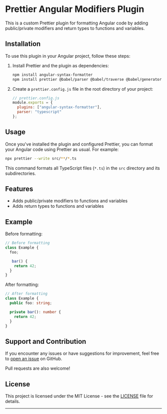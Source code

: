 # Prettier Angular Modifiers Plugin

This is a custom Prettier plugin for formatting Angular code by adding public/private modifiers and return types to functions and variables.

## Installation

To use this plugin in your Angular project, follow these steps:

1. Install Prettier and the plugin as dependencies:

   ```bash
   npm install angular-syntax-formatter
   npm install prettier @babel/parser @babel/traverse @babel/generator --save-dev
   ```

2. Create a `prettier.config.js` file in the root directory of your project:

   ```javascript
   // prettier.config.js
   module.exports = {
     plugins: ["angular-syntax-formatter"],
     parser: "typescript"
   };
   ```

## Usage

Once you've installed the plugin and configured Prettier, you can format your Angular code using Prettier as usual. For example:

```bash
npx prettier --write src/**/*.ts
```

This command formats all TypeScript files (`*.ts`) in the `src` directory and its subdirectories.

## Features

- Adds public/private modifiers to functions and variables
- Adds return types to functions and variables

## Example

Before formatting:

```typescript
// Before formatting
class Example {
  foo;

   bar() {
    return 42;
  }
}
```

After formatting:

```typescript
// After formatting
class Example {
  public foo: string;

  private bar(): number {
    return 42;
  }
}
```

## Support and Contribution

If you encounter any issues or have suggestions for improvement, feel free to [open an issue](https://github.com/zagham-nadeem/angular-syntax-formatter/issues) on GitHub.

Pull requests are also welcome!

## License

This project is licensed under the MIT License - see the [LICENSE](LICENSE) file for details.

---
